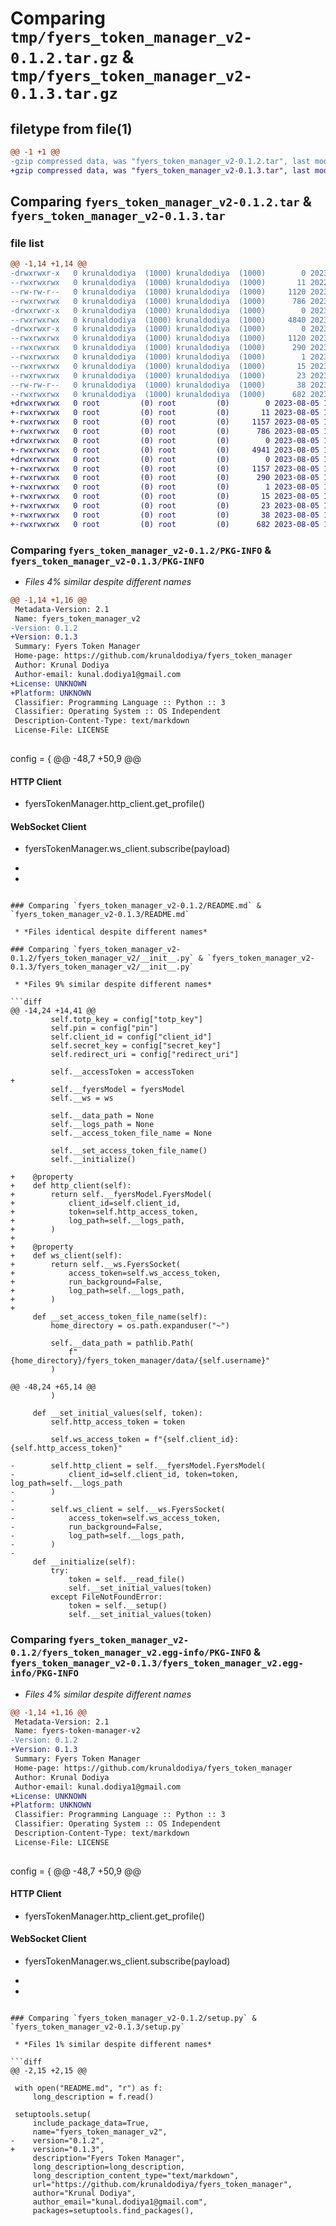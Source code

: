# Comparing `tmp/fyers_token_manager_v2-0.1.2.tar.gz` & `tmp/fyers_token_manager_v2-0.1.3.tar.gz`

## filetype from file(1)

```diff
@@ -1 +1 @@
-gzip compressed data, was "fyers_token_manager_v2-0.1.2.tar", last modified: Fri May 19 05:05:21 2023, max compression
+gzip compressed data, was "fyers_token_manager_v2-0.1.3.tar", last modified: Sat Aug  5 13:58:03 2023, max compression
```

## Comparing `fyers_token_manager_v2-0.1.2.tar` & `fyers_token_manager_v2-0.1.3.tar`

### file list

```diff
@@ -1,14 +1,14 @@
-drwxrwxr-x   0 krunaldodiya  (1000) krunaldodiya  (1000)        0 2023-05-19 05:05:21.773408 fyers_token_manager_v2-0.1.2/
--rwxrwxrwx   0 krunaldodiya  (1000) krunaldodiya  (1000)       11 2022-10-12 11:09:01.000000 fyers_token_manager_v2-0.1.2/LICENSE
--rw-rw-r--   0 krunaldodiya  (1000) krunaldodiya  (1000)     1120 2023-05-19 05:05:21.773408 fyers_token_manager_v2-0.1.2/PKG-INFO
--rwxrwxrwx   0 krunaldodiya  (1000) krunaldodiya  (1000)      786 2023-05-10 05:26:39.000000 fyers_token_manager_v2-0.1.2/README.md
-drwxrwxr-x   0 krunaldodiya  (1000) krunaldodiya  (1000)        0 2023-05-19 05:05:21.769408 fyers_token_manager_v2-0.1.2/fyers_token_manager_v2/
--rwxrwxrwx   0 krunaldodiya  (1000) krunaldodiya  (1000)     4840 2023-05-19 05:03:48.000000 fyers_token_manager_v2-0.1.2/fyers_token_manager_v2/__init__.py
-drwxrwxr-x   0 krunaldodiya  (1000) krunaldodiya  (1000)        0 2023-05-19 05:05:21.773408 fyers_token_manager_v2-0.1.2/fyers_token_manager_v2.egg-info/
--rwxrwxrwx   0 krunaldodiya  (1000) krunaldodiya  (1000)     1120 2023-05-19 05:05:21.000000 fyers_token_manager_v2-0.1.2/fyers_token_manager_v2.egg-info/PKG-INFO
--rwxrwxrwx   0 krunaldodiya  (1000) krunaldodiya  (1000)      290 2023-05-19 05:05:21.000000 fyers_token_manager_v2-0.1.2/fyers_token_manager_v2.egg-info/SOURCES.txt
--rwxrwxrwx   0 krunaldodiya  (1000) krunaldodiya  (1000)        1 2023-05-19 05:05:21.000000 fyers_token_manager_v2-0.1.2/fyers_token_manager_v2.egg-info/dependency_links.txt
--rwxrwxrwx   0 krunaldodiya  (1000) krunaldodiya  (1000)       15 2023-05-19 05:05:21.000000 fyers_token_manager_v2-0.1.2/fyers_token_manager_v2.egg-info/requires.txt
--rwxrwxrwx   0 krunaldodiya  (1000) krunaldodiya  (1000)       23 2023-05-19 05:05:21.000000 fyers_token_manager_v2-0.1.2/fyers_token_manager_v2.egg-info/top_level.txt
--rw-rw-r--   0 krunaldodiya  (1000) krunaldodiya  (1000)       38 2023-05-19 05:05:21.773408 fyers_token_manager_v2-0.1.2/setup.cfg
--rwxrwxrwx   0 krunaldodiya  (1000) krunaldodiya  (1000)      682 2023-05-19 05:04:36.000000 fyers_token_manager_v2-0.1.2/setup.py
+drwxrwxrwx   0 root         (0) root         (0)        0 2023-08-05 13:58:03.951595 fyers_token_manager_v2-0.1.3/
+-rwxrwxrwx   0 root         (0) root         (0)       11 2023-08-05 13:54:25.000000 fyers_token_manager_v2-0.1.3/LICENSE
+-rwxrwxrwx   0 root         (0) root         (0)     1157 2023-08-05 13:58:03.951399 fyers_token_manager_v2-0.1.3/PKG-INFO
+-rwxrwxrwx   0 root         (0) root         (0)      786 2023-08-05 13:54:25.000000 fyers_token_manager_v2-0.1.3/README.md
+drwxrwxrwx   0 root         (0) root         (0)        0 2023-08-05 13:58:03.948923 fyers_token_manager_v2-0.1.3/fyers_token_manager_v2/
+-rwxrwxrwx   0 root         (0) root         (0)     4941 2023-08-05 13:56:31.000000 fyers_token_manager_v2-0.1.3/fyers_token_manager_v2/__init__.py
+drwxrwxrwx   0 root         (0) root         (0)        0 2023-08-05 13:58:03.950897 fyers_token_manager_v2-0.1.3/fyers_token_manager_v2.egg-info/
+-rwxrwxrwx   0 root         (0) root         (0)     1157 2023-08-05 13:58:03.000000 fyers_token_manager_v2-0.1.3/fyers_token_manager_v2.egg-info/PKG-INFO
+-rwxrwxrwx   0 root         (0) root         (0)      290 2023-08-05 13:58:03.000000 fyers_token_manager_v2-0.1.3/fyers_token_manager_v2.egg-info/SOURCES.txt
+-rwxrwxrwx   0 root         (0) root         (0)        1 2023-08-05 13:58:03.000000 fyers_token_manager_v2-0.1.3/fyers_token_manager_v2.egg-info/dependency_links.txt
+-rwxrwxrwx   0 root         (0) root         (0)       15 2023-08-05 13:58:03.000000 fyers_token_manager_v2-0.1.3/fyers_token_manager_v2.egg-info/requires.txt
+-rwxrwxrwx   0 root         (0) root         (0)       23 2023-08-05 13:58:03.000000 fyers_token_manager_v2-0.1.3/fyers_token_manager_v2.egg-info/top_level.txt
+-rwxrwxrwx   0 root         (0) root         (0)       38 2023-08-05 13:58:03.951674 fyers_token_manager_v2-0.1.3/setup.cfg
+-rwxrwxrwx   0 root         (0) root         (0)      682 2023-08-05 13:57:55.000000 fyers_token_manager_v2-0.1.3/setup.py
```

### Comparing `fyers_token_manager_v2-0.1.2/PKG-INFO` & `fyers_token_manager_v2-0.1.3/PKG-INFO`

 * *Files 4% similar despite different names*

```diff
@@ -1,14 +1,16 @@
 Metadata-Version: 2.1
 Name: fyers_token_manager_v2
-Version: 0.1.2
+Version: 0.1.3
 Summary: Fyers Token Manager
 Home-page: https://github.com/krunaldodiya/fyers_token_manager
 Author: Krunal Dodiya
 Author-email: kunal.dodiya1@gmail.com
+License: UNKNOWN
+Platform: UNKNOWN
 Classifier: Programming Language :: Python :: 3
 Classifier: Operating System :: OS Independent
 Description-Content-Type: text/markdown
 License-File: LICENSE
 
 ```
 config = {
@@ -48,7 +50,9 @@
 #### HTTP Client
 
 - fyersTokenManager.http_client.get_profile()
 
 #### WebSocket Client
 
 - fyersTokenManager.ws_client.subscribe(payload)
+
+
```

### Comparing `fyers_token_manager_v2-0.1.2/README.md` & `fyers_token_manager_v2-0.1.3/README.md`

 * *Files identical despite different names*

### Comparing `fyers_token_manager_v2-0.1.2/fyers_token_manager_v2/__init__.py` & `fyers_token_manager_v2-0.1.3/fyers_token_manager_v2/__init__.py`

 * *Files 9% similar despite different names*

```diff
@@ -14,24 +14,41 @@
         self.totp_key = config["totp_key"]
         self.pin = config["pin"]
         self.client_id = config["client_id"]
         self.secret_key = config["secret_key"]
         self.redirect_uri = config["redirect_uri"]
 
         self.__accessToken = accessToken
+
         self.__fyersModel = fyersModel
         self.__ws = ws
 
         self.__data_path = None
         self.__logs_path = None
         self.__access_token_file_name = None
 
         self.__set_access_token_file_name()
         self.__initialize()
 
+    @property
+    def http_client(self):
+        return self.__fyersModel.FyersModel(
+            client_id=self.client_id,
+            token=self.http_access_token,
+            log_path=self.__logs_path,
+        )
+
+    @property
+    def ws_client(self):
+        return self.__ws.FyersSocket(
+            access_token=self.ws_access_token,
+            run_background=False,
+            log_path=self.__logs_path,
+        )
+
     def __set_access_token_file_name(self):
         home_directory = os.path.expanduser("~")
 
         self.__data_path = pathlib.Path(
             f"{home_directory}/fyers_token_manager/data/{self.username}"
         )
 
@@ -48,24 +65,14 @@
         )
 
     def __set_initial_values(self, token):
         self.http_access_token = token
 
         self.ws_access_token = f"{self.client_id}:{self.http_access_token}"
 
-        self.http_client = self.__fyersModel.FyersModel(
-            client_id=self.client_id, token=token, log_path=self.__logs_path
-        )
-
-        self.ws_client = self.__ws.FyersSocket(
-            access_token=self.ws_access_token,
-            run_background=False,
-            log_path=self.__logs_path,
-        )
-
     def __initialize(self):
         try:
             token = self.__read_file()
             self.__set_initial_values(token)
         except FileNotFoundError:
             token = self.__setup()
             self.__set_initial_values(token)
```

### Comparing `fyers_token_manager_v2-0.1.2/fyers_token_manager_v2.egg-info/PKG-INFO` & `fyers_token_manager_v2-0.1.3/fyers_token_manager_v2.egg-info/PKG-INFO`

 * *Files 4% similar despite different names*

```diff
@@ -1,14 +1,16 @@
 Metadata-Version: 2.1
 Name: fyers-token-manager-v2
-Version: 0.1.2
+Version: 0.1.3
 Summary: Fyers Token Manager
 Home-page: https://github.com/krunaldodiya/fyers_token_manager
 Author: Krunal Dodiya
 Author-email: kunal.dodiya1@gmail.com
+License: UNKNOWN
+Platform: UNKNOWN
 Classifier: Programming Language :: Python :: 3
 Classifier: Operating System :: OS Independent
 Description-Content-Type: text/markdown
 License-File: LICENSE
 
 ```
 config = {
@@ -48,7 +50,9 @@
 #### HTTP Client
 
 - fyersTokenManager.http_client.get_profile()
 
 #### WebSocket Client
 
 - fyersTokenManager.ws_client.subscribe(payload)
+
+
```

### Comparing `fyers_token_manager_v2-0.1.2/setup.py` & `fyers_token_manager_v2-0.1.3/setup.py`

 * *Files 1% similar despite different names*

```diff
@@ -2,15 +2,15 @@
 
 with open("README.md", "r") as f:
     long_description = f.read()
 
 setuptools.setup(
     include_package_data=True,
     name="fyers_token_manager_v2",
-    version="0.1.2",
+    version="0.1.3",
     description="Fyers Token Manager",
     long_description=long_description,
     long_description_content_type="text/markdown",
     url="https://github.com/krunaldodiya/fyers_token_manager",
     author="Krunal Dodiya",
     author_email="kunal.dodiya1@gmail.com",
     packages=setuptools.find_packages(),
```

